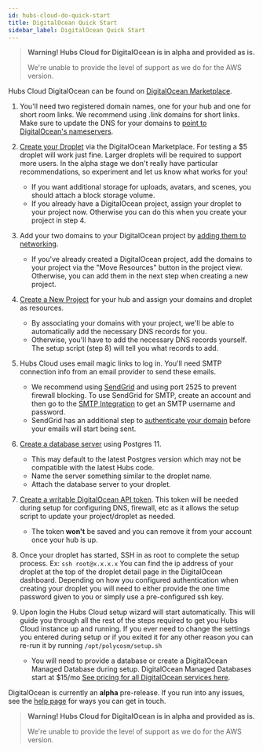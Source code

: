 ```yaml
---
id: hubs-cloud-do-quick-start
title: DigitalOcean Quick Start
sidebar_label: DigitalOcean Quick Start
---
```


> **Warning! Hubs Cloud for DigitalOcean is in alpha and provided as is.**
>
> We're unable to provide the level of support as we do for the AWS version.

Hubs Cloud DigitalOcean can be found on [DigitalOcean Marketplace](https://marketplace.digitalocean.com/apps/hubs-cloud-personal).

1. You'll need two registered domain names, one for your hub and one for short room links. We recommend using .link domains for short links. Make sure to update the DNS for your domains to [point to DigitalOcean's nameservers](https://www.digitalocean.com/community/tutorials/how-to-point-to-digitalocean-nameservers-from-common-domain-registrars).

2. [Create your Droplet](https://marketplace.digitalocean.com/apps/hubs-cloud-personal) via the DigitalOcean Marketplace. For testing a \$5 droplet will work just fine. Larger droplets will be required to support more users. In the alpha stage we don't really have particular recommendations, so experiment and let us know what works for you!

   - If you want additional storage for uploads, avatars, and scenes, you should attach a block storage volume.
   - If you already have a DigitalOcean project, assign your droplet to your project now. Otherwise you can do this when you create your project in step 4.

3. Add your two domains to your DigitalOcean project by [adding them to networking](https://cloud.digitalocean.com/networking/domains).

   - If you've already created a DigitalOcean project, add the domains to your project via the "Move Resources" button in the project view. Otherwise, you can add them in the next step when creating a new project.

4. [Create a New Project](https://cloud.digitalocean.com/projects/new) for your hub and assign your domains and droplet as resources.

   - By associating your domains with your project, we'll be able to automatically add the necessary DNS records for you.
   - Otherwise, you'll have to add the necessary DNS records yourself. The setup script (step 8) will tell you what records to add.

5. Hubs Cloud uses email magic links to log in. You'll need SMTP connection info from an email provider to send these emails.

   - We recommend using [SendGrid](https://www.sendgrid.com) and using port 2525 to prevent firewall blocking. To use SendGrid for SMTP, create an account and then go to the [SMTP Integration](https://app.sendgrid.com/guide/integrate/langs/smtp) to get an SMTP username and password.
   - SendGrid has an additional step to [authenticate your domain](https://sendgrid.com/docs/ui/account-and-settings/how-to-set-up-domain-authentication) before your emails will start being sent.

6. [Create a database server](https://cloud.digitalocean.com/databases/new) using Postgres 11.
   - This may default to the latest Postgres version which may not be compatible with the latest Hubs code.
   - Name the server something similar to the droplet name.
   - Attach the database server to your droplet.

7. [Create a writable DigitalOcean API token](https://cloud.digitalocean.com/account/api/tokens/new). This token will be needed during setup for configuring DNS, firewall, etc as it allows the setup script to update your project/droplet as needed.

   - The token **won't** be saved and you can remove it from your account once your hub is up.

8. Once your droplet has started, SSH in as root to complete the setup process. Ex: `ssh root@x.x.x.x` You can find the ip address of your droplet at the top of the droplet detail page in the DigitalOcean dashboard. Depending on how you configured authentication when creating your droplet you will need to either provide the one time password given to you or simply use a pre-configured ssh key.

9. Upon login the Hubs Cloud setup wizard will start automatically. This will guide you through all the rest of the steps required to get you Hubs Cloud instance up and running. If you ever need to change the settings you entered during setup or if you exited it for any other reason you can re-run it by running `/opt/polycosm/setup.sh`
   - You will need to provide a database or create a DigitalOcean Managed Database during setup. DigitalOcean Managed Databases start at \$15/mo [See pricing for all DigitalOcean services here](https://www.digitalocean.com/pricing/).

DigitalOcean is currently an **alpha** pre-release. If you run into any issues, see the [help page](./help.html) for ways you can get in touch.

> **Warning! Hubs Cloud for DigitalOcean is in alpha and provided as is.**
>
> We're unable to provide the level of support as we do for the AWS version.
